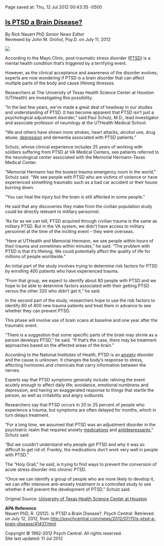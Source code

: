 <div id="wikitext">

<div style="display: none;">

Summary: According to the Mayo Clinic, post-traumatic stress disorder
([PTSD](http://psychcentral.com/disorders/ptsd/)) is a mental health
condition that’s triggered by a terrifying event. Tags: adjustment
disorder,brain disease,brain disorder,civilian population,health science
center,memorial hermann,mental health condition,neurological center,paul
schulz,population study,post traumatic stress,post traumatic stress
disorder,psychological adjustment,ptsd patients,texas health
science,texas health science center,texas medical center,traumatic
stress disorder,university of texas health science center,victims of
violence Source:
<http://psychcentral.com/news/2012/07/11/is-ptsd-a-brain-disease/41437.html>
Parent:<span
class="wikiword">[SavedArticles](http://wiki.tamouse.org?n=SavedArticles.HomePage?action=print)</span>(.<span
class="wikiword">[HomePage](http://wiki.tamouse.org?n=SavedArticles.HomePage?action=print)</span>)

</div>

Page saved at: Thu, 12 Jul 2012 00:43:35 -0500

<div class="vspace">

</div>

[Is PTSD a Brain Disease?](http://psychcentral.com/news/2012/07/11/is-ptsd-a-brain-disease/41437.html)
------------------------------------------------------------------------------------------------------

By Rick Nauert <span class="wikiword">PhD</span> *Senior News Editor*\
 Reviewed by John M. Grohol, Psy.D. on July 11, 2012

<div class="vspace">

</div>

<div>

![](http://g.psychcentral.com/news/u/2012/07/Is-PTSD-a-Brain-Disease.jpg)

</div>

According to the Mayo Clinic, post-traumatic stress disorder
([PTSD](http://psychcentral.com/disorders/ptsd/)) is a mental health
condition that’s triggered by a terrifying event.

However, as the clinical acceptance and awareness of the disorder
evolves, experts are now wondering if PTSD is a brain disorder that can
affect multiple parts of the body and cause lifelong illnesses.

Researchers at The University of Texas Health Science Center at Houston
(<span class="wikiword">UTHealth</span>) are investigating this
possibility.

“In the last few years, we’ve made a great deal of headway in our
studies and understanding of PTSD. It has become apparent that PTSD
isn’t just a psychological adjustment disorder,” said Paul Schulz, M.D.,
lead investigator and associate professor of neurology at the <span
class="wikiword">UTHealth</span> Medical School.

“We and others have shown more strokes, heart attacks, alcohol use, drug
abuse, [depression](http://psychcentral.com/disorders/depression/) and
dementia associated with PTSD patients.”

Schulz, whose clinical experience includes 25 years of working with
soldiers suffering from PTSD at VA Medical Centers, see patients
referred to the neurological center associated with the Memorial
Hermann-Texas Medical Center.

“Memorial Hermann has the busiest trauma emergency room in the world,”
Schulz said. “We see people with PTSD who are victims of violence or
have experienced something traumatic such as a bad car accident or their
house burning down.

“You can heal the injury but the brain is still affected in some
people.”

He said that any discoveries they make from the civilian population
study could be directly relevant to military personnel.

“As far as we can tell, PTSD acquired through civilian trauma is the
same as military PTSD. But in the VA system, we didn’t have access to
military personnel at the time of the inciting event – they were
overseas.

“Here at <span class="wikiword">UTHealth</span> and Memorial Hermann, we
see people within hours of their trauma and sometimes within minutes,”
he said. “The problem with PTSD is that it’s lifelong. We could
potentially affect the quality of life for millions of people
worldwide.”

An initial part of the study involves trying to determine risk factors
for PTSD by enrolling 400 patients who have experienced trauma.

“From that group, we expect to identify about 80 people with PTSD and we
hope to be able to determine factors associated with their getting PTSD
versus the other 320 who didn’t get it,” he said.

In the second part of the study, researchers hope to use the risk
factors to identify 80 of 400 new trauma patients and treat them in
advance to see whether they can prevent PTSD.

This phase will involve use of brain scans at baseline and one year
after the traumatic event.

“There is a suggestion that some specific parts of the brain may shrink
as a person develops PTSD,” he said. “If that’s the case, there may be
treatment approaches based on the affected areas of the brain.”

According to the National Institutes of Health, PTSD is an
[anxiety](http://psychcentral.com/disorders/anxiety/) disorder and the
cause is unknown. It changes the body’s response to stress, affecting
hormones and chemicals that carry information between the nerves.

Experts say that PTSD symptoms generally include: reliving the event
acutely enough to affect daily life; avoidance, emotional numbness and
depression; and having an exaggerated response to things that startle
the person, as well as irritability and angry outbursts.

Researchers say that PTSD occurs in 20 to 25 percent of people who
experience a trauma, but symptoms are often delayed for months, which in
turn delays treatment.

“For a long time, we assumed that PTSD was an adjustment disorder in the
psychiatric realm that required anxiety
[medications](http://psychcentral.com/drugs/) and
[antidepressants](http://psychcentral.com/lib/2006/antidepressant-medications/),”
Schulz said.

“But we couldn’t understand why people got PTSD and why it was so
difficult to get rid of. Frankly, the medications don’t work very well
in people with PTSD.”

The “Holy Grail,” he said, is trying to find ways to prevent the
conversion of acute stress disorder into chronic PTSD.

“Once we can identify a group of people who are more likely to develop
it, we can offer intensive anti-anxiety treatment in a controlled study
to see whether it will prevent the development of PTSD,” Schulz said.

Original Source: [University of Texas Health Science Center at
Houston](http://psychcentral.com:80/www.uthouston.edu/)

**APA Reference**\
Nauert <span class="wikiword">PhD</span>, R. (2012). Is PTSD a Brain
Disease?. *Psych Central*. Retrieved on July 12, 2012, from
<http://psychcentral.com/news/2012/07/11/is-ptsd-a-brain-disease/41437.html>

Copyright © 1992-2012 Psych Central. All rights reserved.\
Site last updated: 11 Jul 2012

<div class="vspace">

</div>

</div>
